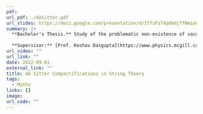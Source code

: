 ```yaml
---
pdf: 
url_pdf: ./deSitter.pdf
url_slides: https://docs.google.com/presentation/d/1ffsPzT4pdkHjTfNmio6b1vfO1PmGmTw5/edit#slide=id.p1
summary: |+
  **Bachelor's Thesis.** Study of the problematic non-existence of vacua with de Sitter isometries occurring in type II superstring theory. We look at excited Glauber-Sudarshan (product coherent) states over super Minkowski space with these isometries to allow for non-singular compactifications to the de Sitter spacetime, a candidate to model our Lorentzian universe.
  
  **Supervisor:** [Prof. Keshav Dasgupta](https://www.physics.mcgill.ca/~keshav/)
url_video: ""
url_link: ""
date: 2022-09-01
external_link: ""
title: de Sitter Compactifications in String Theory
tags:
  - Maths
links: []
image: 
url_code: ""
---
```


